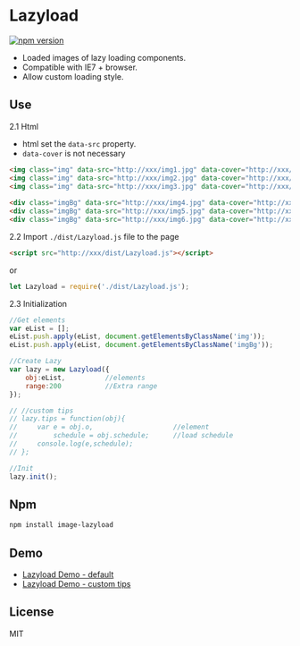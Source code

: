 # Lazyload

[![npm version](https://badge.fury.io/js/image-lazyload.svg)](https://badge.fury.io/js/image-lazyload)

- Loaded images of lazy loading components.
- Compatible with IE7 + browser.
- Allow custom loading style.

## Use

2.1 Html

- html set the `data-src` property.
- `data-cover` is not necessary

```html
<img class="img" data-src="http://xxx/img1.jpg" data-cover="http://xxx/img1-cover.jpg">
<img class="img" data-src="http://xxx/img2.jpg" data-cover="http://xxx/img2-cover.jpg">
<img class="img" data-src="http://xxx/img3.jpg" data-cover="http://xxx/img3-cover.jpg">
 
<div class="imgBg" data-src="http://xxx/img4.jpg" data-cover="http://xxx/img4-cover.jpg"></div>
<div class="imgBg" data-src="http://xxx/img5.jpg" data-cover="http://xxx/img5-cover.jpg"></div>
<div class="imgBg" data-src="http://xxx/img6.jpg" data-cover="http://xxx/img6-cover.jpg"></div>
```

2.2 Import `./dist/Lazyload.js` file to the page

```html
<script src="http://xxx/dist/Lazyload.js"></script>
```

or
```javascript
let Lazyload = require('./dist/Lazyload.js');
```

2.3 Initialization
```javascript
//Get elements
var eList = [];
eList.push.apply(eList, document.getElementsByClassName('img'));
eList.push.apply(eList, document.getElementsByClassName('imgBg'));

//Create Lazy
var lazy = new Lazyload({
    obj:eList,          //elements
    range:200           //Extra range
});

// //custom tips
// lazy.tips = function(obj){
//     var e = obj.o,                    //element
//         schedule = obj.schedule;      //load schedule
//     console.log(e,schedule);
// };

//Init
lazy.init();
```

## Npm

```bash
npm install image-lazyload
```


## Demo

- [Lazyload Demo - default](https://sbfkcel.github.io/lazyload/)
- [Lazyload Demo - custom tips](https://sbfkcel.github.io/lazyload/)

## License
MIT